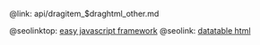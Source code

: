 @link: api/dragitem_$draghtml_other.md

@seolinktop: [easy javascript framework](https://webix.com)
@seolink: [datatable html](https://webix.com/widget/datatable/)